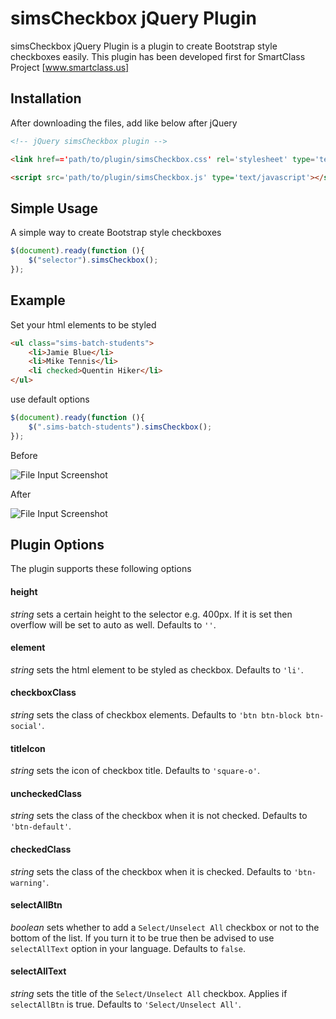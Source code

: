 # simsCheckbox jQuery Plugin
simsCheckbox jQuery Plugin is a plugin to create Bootstrap style checkboxes easily.
This plugin has been developed first for SmartClass Project [www.smartclass.us]

Installation
---
After downloading the files, add like below after jQuery

```html
<!-- jQuery simsCheckbox plugin -->

<link href=='path/to/plugin/simsCheckbox.css' rel='stylesheet' type='text/css' />

<script src='path/to/plugin/simsCheckbox.js' type='text/javascript'></script>
```

Simple Usage
---

A simple way to create Bootstrap style checkboxes

```js
$(document).ready(function (){
    $("selector").simsCheckbox();
});
```

Example
---

Set your html elements to be styled

```html
<ul class="sims-batch-students">
    <li>Jamie Blue</li>
    <li>Mike Tennis</li>
    <li checked>Quentin Hiker</li>
</ul>
```

use default options

```js
$(document).ready(function (){
    $(".sims-batch-students").simsCheckbox();
});
```
Before

![File Input Screenshot](https://www.smartclass.us/img/plugins/simsCheckbox/before.png)

After

![File Input Screenshot](https://www.smartclass.us/img/plugins/simsCheckbox/after.png)

Plugin Options
---
The plugin supports these following options

#### height
_string_ sets a certain height to the selector e.g. 400px. If it is set then overflow will be set to auto as well. Defaults to `''`.

#### element
_string_ sets the html element to be styled as checkbox. Defaults to `'li'`.


#### checkboxClass
_string_ sets the class of checkbox elements. Defaults to `'btn btn-block btn-social'`.


#### titleIcon
_string_ sets the icon of checkbox title. Defaults to `'square-o'`.


#### uncheckedClass
_string_ sets the class of the checkbox when it is not checked. Defaults to `'btn-default'`.


#### checkedClass
_string_ sets the class of the checkbox when it is checked. Defaults to `'btn-warning'`.


#### selectAllBtn
_boolean_ sets whether to add a `Select/Unselect All` checkbox or not to the bottom of the list. If you turn it to be true then be advised to use `selectAllText` option in your language. Defaults to `false`.


#### selectAllText
_string_ sets the title of the `Select/Unselect All` checkbox. Applies if `selectAllBtn` is true. Defaults to `'Select/Unselect All'`.

